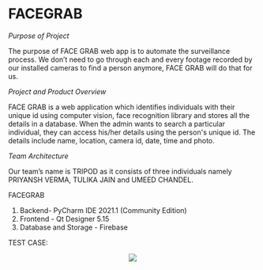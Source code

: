 # FACEGRAB

_Purpose of Project_

The purpose of FACE GRAB web app is to automate the surveillance process. We don’t need to go through each and every footage recorded by our installed cameras to find a person anymore, FACE GRAB will do that for us.

_Project and Product Overview_

FACE GRAB is a web application which identifies individuals with their unique id using computer vision, face recognition library and stores all the details in a database. When the admin wants to search a particular individual, they can access his/her details using the person's unique id. The details include name, location, camera id, date, time and photo.

_Team Architecture_

Our team’s name is TRIPOD as it consists of three individuals namely PRIYANSH VERMA, TULIKA JAIN and UMEED CHANDEL.

FACEGRAB
1. Backend- PyCharm IDE 2021.1 (Community Edition)
2. Frontend - Qt Designer 5.15
3. Database and Storage - Firebase

TEST CASE:

<p align="center">
  <img src="https://user-images.githubusercontent.com/46392692/121852943-d6fb6280-cd0d-11eb-98b0-4eb579cf887f.jpg" />
</p>
